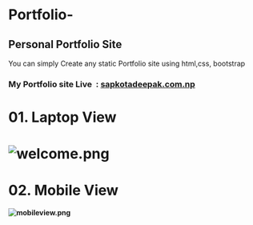 # Portfolio-
Personal Portfolio Site
------------------------
You can simply Create any static Portfolio site using html,css, bootstrap

### My Portfolio site Live  : [sapkotadeepak.com.np](/tmp/.mount_JoplingchDTO/resources/app.asar/sapkotadeepak.com.np "Deepak Sapkota")

# **01\. Laptop View**

# ![welcome.png](:/65a64188cf55463d9e2869334d4dc811)

# **02\. Mobile View**

**![mobileview.png](:/0b3e509c39bd45bdab66a4b590d96fa6)**
